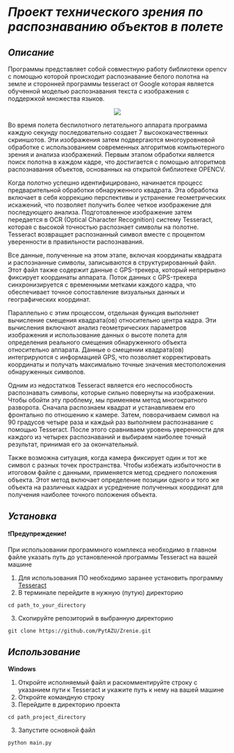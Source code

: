 # ***Проект технического зрения по распознаванию объектов в полете***

## ***Описание***

Программы представляет собой совместную работу библиотеки opencv с помощью которой происходит распознавание белого полотна на земле и сторонней программы tesseract от Google которая является обученной моделью распознавания текста с изображения с поддержкой множества языков.

<p align="center">
  <img src="https://github.com/PytAZU/Zrenie/blob/ad7a493039b995dfdbcd24d02ba3130c336c3ba4/%D0%91%D0%BB%D0%BE%D0%BA-%D1%81%D1%85%D0%B5%D0%BC%D0%B0.jpg)"/>
</p>

Во время полета беспилотного летательного аппарата программа каждую секунду последовательно создает 7 высококачественных скриншотов. Эти изображения затем подвергаются многоуровневой обработке с использованием современных алгоритмов компьютерного зрения и анализа изображений. Первым этапом обработки является поиск полотна в каждом кадре, что достигается с помощью алгоритмов распознавания объектов, основанных на открытой библиотеке OPENCV.

Когда полотно успешно идентифицировано, начинается процесс предварительной обработки обнаруженного квадрата. Эта обработка включает в себя коррекцию перспективы и устранение геометрических искажений, что позволяет получить более четкое изображение для последующего анализа. Подготовленное изображение затем передается в OCR (Optical Character Recognition) систему Tesseract, которая с высокой точностью распознает символы на полотне. Tesseract возвращает распознанный символ вместе с процентом уверенности в правильности распознавания.

Все данные, полученные на этом этапе, включая координаты квадрата и распознанные символы, записываются в структурированный файл. Этот файл также содержит данные с GPS-трекера, который непрерывно фиксирует координаты аппарата. Поток данных с GPS-трекера синхронизируется с временными метками каждого кадра, что обеспечивает точное сопоставление визуальных данных и географических координат.

Параллельно с этим процессом, отдельная функция выполняет вычисление смещения квадрата(ов) относительно центра кадра. Эти вычисления включают анализ геометрических параметров изображения и использование данных о высоте полета для определения реального смещения обнаруженного объекта относительно аппарата. Данные о смещении квадрата(ов) интегрируются с информацией GPS, что позволяет корректировать координаты и получать максимально точные значения местоположения обнаруженных символов.

Одним из недостатков Tesseract является его неспособность распознавать символы, которые сильно повернуты на изображении. Чтобы обойти эту проблему, мы применяем метод многократного разворота. Сначала распознаем квадрат и устанавливаем его фронтально по отношению к камере. Затем, поворачиваем символ на 90 градусов четыре раза и каждый раз выполняем распознавание с помощью Tesseract. После этого сравниваем уровень уверенности для каждого из четырех распознаваний и выбираем наиболее точный результат, принимая его за окончательный.

Также возможна ситуация, когда камера фиксирует один и тот же символ с разных точек пространства. Чтобы избежать избыточности в итоговом файле с данными, применяется метод среднего положения объекта. Этот метод включает определение позиции одного и того же объекта на различных кадрах и усреднение полученных координат для получения наиболее точного положения объекта.
## ***Установка***

:exclamation:**Предупреждение**:exclamation:

При использовании программного комплекса необходимо в главном файле указать путь до установленной программы Tesseract на вашей машине

1. Для использования ПО необходимо заранее установить программу [Tesseract](https://github.com/UB-Mannheim/tesseract/wiki)
3. В терминале перейдите в нужную (путую) директорию
```
cd path_to_your_directory
```
3. Скопируйте репозиторий в выбранную директорию
```
git clone https://github.com/PytAZU/Zrenie.git
```
## ***Использование***

**Windows**

1. Откройте исполняемый файл и раскомментируйте строку с указанием пути к Tesseract и укажите путь к нему на вашей машине
2. Откройте командную строку
3. Перейдите в директорию проекта
```
cd path_project_directory
```
3. Запустите основной файл
```
python main.py
```
